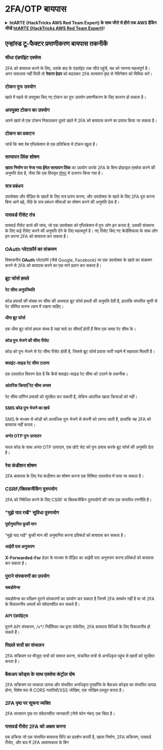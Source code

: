 # 2FA/OTP बायपास

<details>

<summary><strong>htARTE (HackTricks AWS Red Team Expert) के साथ जीरो से हीरो तक AWS हैकिंग सीखें</strong> <a href="https://training.hacktricks.xyz/courses/arte"><strong>htARTE (HackTricks AWS Red Team Expert)</strong></a><strong>!</strong></summary>

HackTricks का समर्थन करने के अन्य तरीके:

* अगर आप अपनी **कंपनी का विज्ञापन HackTricks में देखना चाहते हैं** या **HackTricks को PDF में डाउनलोड करना चाहते हैं** तो [**सब्सक्रिप्शन प्लान्स देखें**](https://github.com/sponsors/carlospolop)!
* [**आधिकारिक PEASS और HackTricks स्वैग**](https://peass.creator-spring.com) प्राप्त करें
* हमारा विशेष [**NFTs**](https://opensea.io/collection/the-peass-family) संग्रह, **The PEASS Family** खोजें
* **जुड़ें** 💬 [**डिस्कॉर्ड समूह**](https://discord.gg/hRep4RUj7f) या [**टेलीग्राम समूह**](https://t.me/peass) से या हमें **ट्विटर** 🐦 [**@carlospolopm**](https://twitter.com/hacktricks_live)** पर **फॉलो** करें।
* **हैकिंग ट्रिक्स साझा करें, HackTricks** और **HackTricks Cloud** github repos में PRs सबमिट करके।

</details>

## **एन्हांस्ड टू-फैक्टर प्रमाणीकरण बायपास तकनीकें**

### **सीधा एंडपॉइंट एक्सेस**

2FA को बायपास करने के लिए, उसके बाद के एंडपॉइंट तक सीधे पहुंचें, पथ को जानना महत्वपूर्ण है। अगर सफलता नहीं मिली तो **रेफरर हेडर** को बदलकर 2FA सत्यापन पृष्ठ से नेविगेशन को मिमिक करें।

### **टोकन पुनः उपयोग**

खाते में पहले से उपयुक्त किए गए टोकन का पुनः उपयोग प्रमाणीकरण के लिए कारगर हो सकता है।

### **अपयुक्त टोकन का उपयोग**

अपने खाते से एक टोकन निकालकर दूसरे खाते में 2FA को बायपास करने का प्रयास किया जा सकता है।

### **टोकन का प्रकटन**

जांचें कि क्या वेब एप्लिकेशन से एक प्रतिक्रिया में टोकन खुला है।

### **सत्यापन लिंक शोषण**

**खाता निर्माण पर भेजा गया ईमेल सत्यापन लिंक** का उपयोग करके 2FA के बिना प्रोफ़ाइल एक्सेस करने की अनुमति देता है, जैसा कि एक विस्तृत [पोस्ट](https://srahulceh.medium.com/behind-the-scenes-of-a-security-bug-the-perils-of-2fa-cookie-generation-496d9519771b) में उजागर किया गया है।

### **सत्र प्रबंधन**

उपयोक्ता और पीड़ित के खातों के लिए सत्र प्रारंभ करना, और उपयोक्ता के खाते के लिए 2FA पूरा करना बिना आगे बढ़े, पीछे के सत्र प्रबंधन सीमाओं का शोषण करने की अनुमति देता है।

### **पासवर्ड रीसेट तंत्र**

पासवर्ड रीसेट कार्य की जांच, जो एक उपयोक्ता को एप्लिकेशन में पुनः लॉग इन करता है, उसकी संभावना के लिए कई रीसेट करने की अनुमति देने के लिए महत्वपूर्ण है। नए रीसेट किए गए क्रेडेंशियल्स के साथ लॉग इन करना 2FA को बायपास कर सकता है।

### **OAuth प्लेटफ़ॉर्म का संक्रमण**

विश्वसनीय **OAuth** प्लेटफ़ॉर्म (जैसे Google, Facebook) पर एक उपयोक्ता के खाते का संक्रमण करने से 2FA को बायपास करने का एक मार्ग प्रदान कर सकता है।

### **ब्रूट फोर्स हमले**

#### **रेट सीमा अनुपस्थिति**

कोड प्रयासों की संख्या पर सीमा की अभावता ब्रूट फोर्स हमलों की अनुमति देती है, हालांकि संभावित चुप्पी से रेट सीमित करना ध्यान में रखना चाहिए।

#### **धीमा ब्रूट फोर्स**

एक धीमा ब्रूट फोर्स हमला संभव है जहां फ्लो दर सीमाएँ होती हैं बिना एक समग्र रेट सीमा के।

#### **कोड पुनः भेजने की सीमा रीसेट**

कोड को पुनः भेजने से रेट सीमा रीसेट होती है, जिससे ब्रूट फोर्स प्रयास जारी रखने में सहायता मिलती है।

#### **क्लाइंट-साइड रेट सीमा टालना**

एक दस्तावेज़ विवरण देता है कि कैसे क्लाइंट-साइड रेट सीमा को टालने के तकनीक।

#### **आंतरिक क्रियाएँ रेट सीमा अभाव**

रेट सीमा लॉगिन प्रयासों को सुरक्षित कर सकती है, लेकिन आंतरिक खाता क्रियाओं को नहीं।

#### **SMS कोड पुनः भेजने का खर्च**

SMS के माध्यम से कोडों को अत्यधिक पुनः भेजने से कंपनी को लागत आती है, हालांकि यह 2FA को बायपास नहीं करता।

#### **अनंत OTP पुनः उत्पादन**

सरल कोड के साथ अनंत OTP उत्पादन, एक छोटे सेट को पुनः प्रयास करके ब्रूट फोर्स की अनुमति देता है।

### **रेस कंडीशन शोषण**

2FA बायपास के लिए रेस कंडीशन का शोषण करना एक विशिष्ट दस्तावेज़ में पाया जा सकता है।

### **CSRF/क्लिकजैकिंग दुरुपयोग**

2FA को निषेधित करने के लिए CSRF या क्लिकजैकिंग दुरुपयोगों की जांच एक संभावित रणनीति है।

### **"मुझे याद रखें" सुविधा दुरुपयोग**

#### **पूर्वानुमानित कुकी मान**

"मुझे याद रखें" कुकी मान की अनुमानित करना प्रतिबंधों को बायपास कर सकता है।

#### **आईपी पता अनुरूपण**

**X-Forwarded-For** हेडर के माध्यम से पीड़ित का आईपी पता अनुरूपण करना प्रतिबंधों को बायपास कर सकता है।

### **पुराने संस्करणों का उपयोग**

#### **सबडोमेन्स**

सबडोमेन्स का परीक्षण पुराने संस्करणों का उपयोग कर सकता है जिनमें 2FA समर्थन नहीं है या जो 2FA के विकल्पनीय अमलों को संवेदनशील कर सकते हैं।

#### **API एंडपॉइंट्स**

पुराने API संस्करण, /v\*/ निर्देशिका पथ द्वारा संकेतित, 2FA बायपास विधियों के लिए विकल्पनीय हो सकते हैं।

### **पिछले सत्रों का संभालन**

2FA सक्रियण पर मौजूदा सत्रों को समाप्त करना, संक्रमित सत्रों से अनधिकृत पहुंच से खातों को सुरक्षित करता है।

### **बैकअप कोड्स के साथ एक्सेस कंट्रोल दोष**

2FA सक्रियण पर तत्काल उत्पन्न और संभावित अनधिकृत पुनर्प्राप्ति के बैकअप कोड्स का संभावित उत्पन्न होना, विशेष रूप से CORS गलतियों/XSS जोखिम, एक जोखिम प्रस्तुत करता है।

### **2FA पृष्ठ पर सूचना व्यक्ति**

2FA सत्यापन पृष्ठ पर संवेदनशील जानकारी (जैसे फोन नंबर) एक चिंता है।

### **पासवर्ड रीसेट 2FA को अक्षम करना**

एक प्रक्रिया जो एक संभावित बायपास विधि का प्रदर्शन करती है, खाता निर्माण, 2FA सक्रियण, पासवर्ड रीसेट, और बाद में 2FA आवश्यकता के बिन
